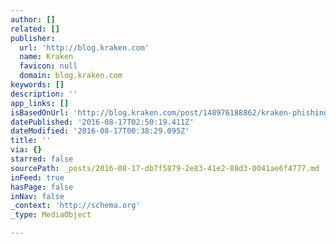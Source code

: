 ```yaml
---
author: []
related: []
publisher:
  url: 'http://blog.kraken.com'
  name: Kraken
  favicon: null
  domain: blog.kraken.com
keywords: []
description: ''
app_links: []
isBasedOnUrl: 'http://blog.kraken.com/post/148976188862/kraken-phishing-warning'
datePublished: '2016-08-17T02:50:19.411Z'
dateModified: '2016-08-17T00:38:29.095Z'
title: ''
via: {}
starred: false
sourcePath: _posts/2016-08-17-db7f5879-2e83-41e2-88d3-0041ae6f4777.md
inFeed: true
hasPage: false
inNav: false
_context: 'http://schema.org'
_type: MediaObject

---
```

<article style=""></article>